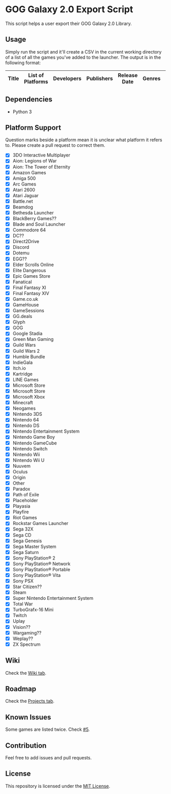 # GOG Galaxy 2.0 Export Script

This script helps a user export their GOG Galaxy 2.0 Library.

## Usage

Simply run the script and it'll create a CSV in the current working directory of a list of all the games you've added to the launcher. The output is in the following format:

| Title | List of Platforms | Developers | Publishers | Release Date | Genres | Themes | Critics Score |
| ----- | ----------------- | ---------- | ---------- | ------------ | ------ | ------ | ------------- |

## Dependencies

- Python 3

## Platform Support

Question marks beside a platform mean it is unclear what platform it refers to. Please create a pull request to correct them.

- [x] 3DO Interactive Multiplayer
- [x] Aion: Legions of War
- [x] Aion: The Tower of Eternity
- [x] Amazon Games
- [x] Amiga 500
- [x] Arc Games
- [x] Atari 2600
- [x] Atari Jaguar
- [x] Battle.net
- [x] Beamdog
- [x] Bethesda Launcher
- [x] BlackBerry Games??
- [x] Blade and Soul Launcher
- [x] Commodore 64
- [x] DC??
- [x] Direct2Drive
- [x] Discord
- [x] Dotemu
- [x] EGG??
- [x] Elder Scrolls Online
- [x] Elite Dangerous
- [x] Epic Games Store
- [x] Fanatical
- [x] Final Fantasy XI
- [x] Final Fantasy XIV
- [x] Game.co.uk
- [x] GameHouse
- [x] GameSessions
- [x] GG.deals
- [x] Glyph
- [x] GOG
- [x] Google Stadia
- [x] Green Man Gaming
- [x] Guild Wars
- [x] Guild Wars 2
- [x] Humble Bundle
- [x] IndieGala
- [x] Itch<span>.io
- [x] Kartridge
- [x] LINE Games
- [x] Microsoft Store
- [x] Microsoft Store
- [x] Microsoft Xbox
- [x] Minecraft
- [x] Neogames
- [x] Nintendo 3DS
- [x] Nintendo 64
- [x] Nintendo DS
- [x] Nintendo Entertainment System
- [x] Nintendo Game Boy
- [x] Nintendo GameCube
- [x] Nintendo Switch
- [x] Nintendo Wii
- [x] Nintendo Wii U
- [x] Nuuvem
- [x] Oculus
- [x] Origin
- [x] Other
- [x] Paradox
- [x] Path of Exile
- [x] Placeholder
- [x] Playasia
- [x] Playfire
- [x] Riot Games
- [x] Rockstar Games Launcher
- [x] Sega 32X
- [x] Sega CD
- [x] Sega Genesis
- [x] Sega Master System
- [x] Sega Saturn
- [x] Sony PlayStation® 2
- [x] Sony PlayStation® Network
- [x] Sony PlayStation® Portable
- [x] Sony PlayStation® Vita
- [x] Sony PSX
- [x] Star Citizen??
- [x] Steam
- [x] Super Nintendo Entertainment System
- [x] Total War
- [x] TurboGrafx-16 Mini
- [x] Twitch
- [x] Uplay
- [x] Vision??
- [x] Wargaming??
- [x] Weplay??
- [x] ZX Spectrum

## Wiki

Check the [Wiki tab](https://github.com/AB1908/GOG-Galaxy-Export-Script/wiki).

## Roadmap 

Check the [Projects tab](https://github.com/AB1908/GOG-Galaxy-Export-Script/projects).

## Known Issues

Some games are listed twice. Check [#5](https://github.com/AB1908/GOG-Galaxy-Export-Script/issues/5).

## Contribution

Feel free to add issues and pull requests.

## License

This repository is licensed under the [MIT License](https://github.com/AB1908/GOG-Galaxy-Export-Script/blob/master/LICENSE).
